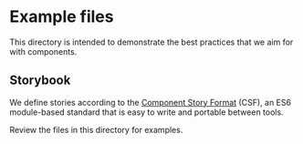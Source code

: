 # Example files

This directory is intended to demonstrate the best practices that we aim for with components.

## Storybook

We define stories according to the [Component Story Format](https://storybook.js.org/docs/react/api/csf) (CSF), an ES6 module-based standard that is easy to write and portable between tools.

Review the files in this directory for examples.
